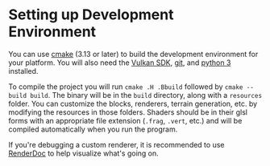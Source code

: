 # Setting up Development Environment

You can use [cmake](https://cmake.org/download/) (3.13 or later) to build the development environment for your platform. You will also need the [Vulkan SDK](https://vulkan.lunarg.com), [git](https://git-scm.com/downloads), and [python 3](https://www.python.org/downloads/) installed.

To compile the project you will run `cmake .H .Bbuild` followed by `cmake --build build`. The binary will be in the `build` directory, along with a `resources` folder. You can customize the blocks, renderers, terrain generation, etc. by modifying the resources in those folders. Shaders should be in their glsl forms with an appropriate file extension (`.frag`, `.vert`, etc.) and will be compiled automatically when you run the program. 

If you're debugging a custom renderer, it is recommended to use [RenderDoc](https://renderdoc.org) to help visualize what's going on.
